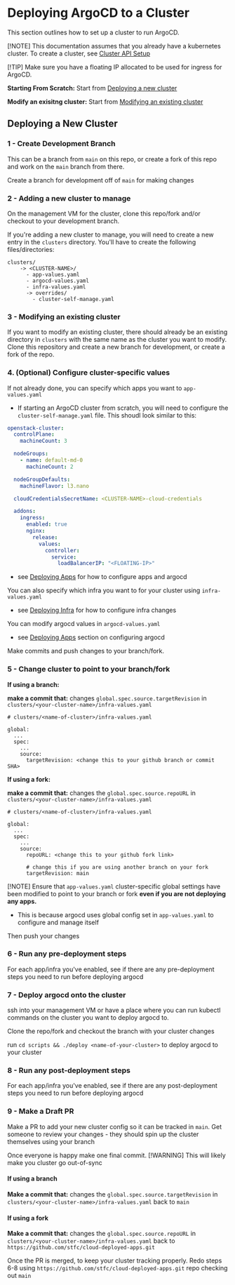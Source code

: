 # Deploying ArgoCD to a Cluster 

This section outlines how to set up a cluster to run ArgoCD.

[!NOTE]
This documentation assumes that you already have a kubernetes cluster. To create a cluster, see [Cluster API Setup](https://stfc.atlassian.net/wiki/spaces/CLOUDKB/pages/211878034/Cluster+API+Setup)

[!TIP]
Make sure you have a floating IP allocated to be used for ingress for ArgoCD.


**Starting From Scratch:** Start from [Deploying a new cluster](#deploying-a-new-cluster)

**Modify an exisitng cluster:** Start from [Modifying an existing cluster](#3---modifying-an-existing-cluster)


## Deploying a New Cluster

### 1 - Create Development Branch
This can be a branch from `main` on this repo, or create a fork of this repo and work on the `main` branch from there.

Create a branch for development off of `main` for making changes

### 2 - Adding a new cluster to manage

On the management VM for the cluster, clone this repo/fork and/or checkout to your development branch.


If you're adding a new cluster to manage, you will need to create a new entry in the `clusters` directory. You'll have to create the following files/directories:

```
clusters/
    -> <CLUSTER-NAME>/
      - app-values.yaml
      - argocd-values.yaml
      - infra-values.yaml
      -> overrides/
        - cluster-self-manage.yaml
```

### 3 - Modifying an existing cluster

If you want to modify an existing cluster, there should already be an existing directory in `clusters` with the same name as the cluster you want to modify. Clone this repository and create a new branch for development, or create a fork of the repo.


### 4. (Optional) Configure cluster-specific values

If not already done, you can specify which apps you want to `app-values.yaml`
- If starting an ArgoCD cluster from scratch, you will need to configure the `cluster-self-manage.yaml` file. This shoudl look similar to this:
```yaml
openstack-cluster:
  controlPlane:
    machineCount: 3

  nodeGroups:
    - name: default-md-0
      machineCount: 2

  nodeGroupDefaults:
    machineFlavor: l3.nano

  cloudCredentialsSecretName: <CLUSTER-NAME>-cloud-credentials

  addons:
    ingress:
      enabled: true
      nginx:
        release:
          values:
            controller:
              service:
                loadBalancerIP: "<FLOATING-IP>"
```

- see [Deploying Apps](./DEPLOYING_APPS.md) for how to configure apps and argocd

You can also specify which infra you want to for your cluster using `infra-values.yaml` 
  
- see [Deploying Infra](./DEPLOYING_INFRA.md) for how to configure infra changes

You can modify argocd values in `argocd-values.yaml`

- see [Deploying Apps](./DEPLOYING_APPS.md) section on configuring argocd

Make commits and push changes to your branch/fork.

### 5 - Change cluster to point to your branch/fork

**If using a branch:**

**make a commit that:** changes `global.spec.source.targetRevision` in `clusters/<your-cluster-name>/infra-values.yaml`
 
```
# clusters/<name-of-cluster>/infra-values.yaml

global:
  ...
  spec:
    ...
    source:
      targetRevision: <change this to your github branch or commit SHA>
```

**If using a fork:**

**make a commit that:** changes the `global.spec.source.repoURL` in `clusters/<your-cluster-name>/infra-values.yaml`

```
# clusters/<name-of-cluster>/infra-values.yaml

global:
  ...
  spec:
    ...
    source:
      repoURL: <change this to your github fork link>

      # change this if you are using another branch on your fork
      targetRevision: main 
```

[!NOTE]
Ensure that `app-values.yaml` cluster-specific global settings have been modified to point to your branch or fork **even if you are not deploying any apps.**

- This is because argocd uses global config set in `app-values.yaml` to configure and manage itself

Then push your changes 

### 6 - Run any pre-deployment steps

For each app/infra you've enabled, see if there are any pre-deployment steps you need to run before deploying argocd

### 7 - Deploy argocd onto the cluster

ssh into your management VM or have a place where you can run kubectl commands on the cluster you want to deploy argocd to.

Clone the repo/fork and checkout the branch with your cluster changes

run `cd scripts && ./deploy <name-of-your-cluster>` to deploy argocd to your cluster

### 8 - Run any post-deployment steps

For each app/infra you've enabled, see if there are any post-deployment steps you need to run before deploying argocd

### 9 - Make a Draft PR

Make a PR to add your new cluster config so it can be tracked in `main`. Get someone to review your changes - they should spin up the cluster themselves using your branch

Once everyone is happy make one final commit.
[!WARNING]
This will likely make you cluster go out-of-sync

#### If using a branch

**Make a commit that:** changes the `global.spec.source.targetRevision` in `clusters/<your-cluster-name>/infra-values.yaml` back to `main`

#### If using a fork

**Make a commit that:** changes the `global.spec.source.repoURL` in `clusters/<your-cluster-name>/infra-values.yaml` back to `https://github.com/stfc/cloud-deployed-apps.git`


Once the PR is merged, to keep your cluster tracking properly. Redo steps 6-8 using `https://github.com/stfc/cloud-deployed-apps.git` repo checking out `main`